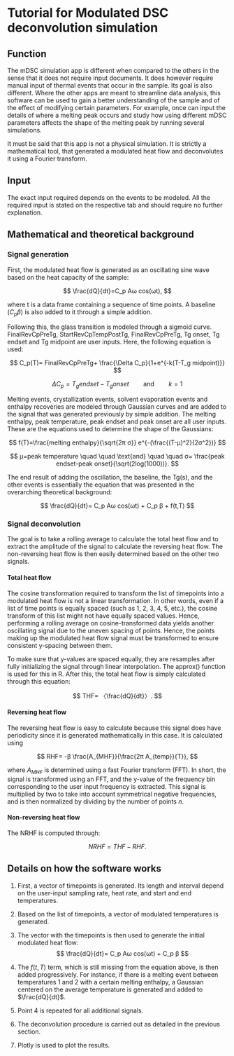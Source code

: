 # Tutorial for Modulated DSC deconvolution simulation 
## Function
The mDSC simulation app is different when compared to the others in the sense that it does not require input documents. It does however require manual input of thermal events that occur in the sample. Its goal is also different. Where the other apps are meant to streamline data analysis, this software can be used to gain a better understanding of the sample and of the effect of modifying certain parameters. For example, once can input the details of where a melting peak occurs and study how using different mDSC parameters affects the shape of the melting peak by running several simulations. 

It must be said that this app is not a physical simulation. It is strictly a mathematical tool, that generated a modulated heat flow and deconvolutes it using a Fourier transform.

## Input
The exact input required depends on the events to be modeled. All the required input is stated on the respective tab and should require no further explanation. 

## Mathematical and theoretical background

### Signal generation

First, the modulated heat flow is generated as an oscillating sine wave based on the heat capacity of the sample: 

$$
\frac{dQ}{dt}=C_p Aω cos⁡(ωt),
$$

where t is a data frame containing a sequence of time points. A baseline $(C_pβ)$ is also added to it through a simple addition. 

Following this, the glass transition is modeled through a sigmoid curve. FinalRevCpPreTg, StartRevCpTempPostTg, FinalRevCpPreTg, Tg onset, Tg endset and Tg midpoint are user inputs.  Here, the following equation is used: 

$$
C_p(T)= FinalRevCpPreTg+ \frac{\Delta C_p}{1+e^{-k(T-T_g midpoint)}} 
$$

$$
\Delta C_p= T_g endset- T_g onset  \quad \quad \text{and} \quad \quad   k=1
$$

Melting events, crystallization events, solvent evaporation events and enthalpy recoveries are modeled through Gaussian curves and are added to the signal that was generated previously by simple addition. The melting enthalpy, peak temperature, peak endset and peak onset are all user inputs. These are the equations used to determine the shape of the Gaussians: 

$$
f(T)=\frac{melting enthalpy}{\sqrt{2π σ}} e^{-(\frac{(T-µ)^2}{2σ^2})}  
$$

$$
µ=peak temperature  \quad \quad \text{and} \quad \quad σ= \frac{peak endset-peak onset}{\sqrt(2log⁡(1000))}.
$$


The end result of adding the oscillation, the baseline, the Tg(s), and the other events is essentially the equation that was presented in the overarching theoretical background:

$$
\frac{dQ}{dt}= C_p Aω cos⁡(ωt) + C_p β + f(t,T)
$$

### Signal deconvolution
The goal is to take a rolling average to calculate the total heat flow and to extract the amplitude of the signal to calculate the reversing heat flow. The non-reversing heat flow is then easily determined based on the other two signals. 

#### Total heat flow 
The cosine transformation required to transform the list of timepoints into a modulated heat flow is not a linear transformation. In other words, even if a list of time points is equally spaced (such as 1, 2, 3, 4, 5, etc.), the cosine transform of this list might not have equally spaced values. Hence, performing a rolling average on cosine-transformed data yields another oscillating signal due to the uneven spacing of points. Hence, the points making up the modulated heat flow signal must be transformed to ensure consistent y-spacing between them.

To make sure that y-values are spaced equally, they are resamples after fully initializing the signal through linear interpolation. The approx() function is used for this in R. After this, the total heat flow is simply calculated through this equation: 

$$
THF= 〈\frac{dQ}{dt}〉.
$$

#### Reversing heat flow 
The reversing heat flow is easy to calculate because this signal does have periodicity since it is generated mathematically in this case. It is calculated using 

$$
RHF= -β \frac{A_{MHF}}{\frac{2π  A_{temp}}{T}},
$$

where $A_{MHF}$ is determined using a fast Fourier transform (FFT). In short, the signal is transformed using an FFT, and the y-value of the frequency bin corresponding to the user input frequency is extracted. This signal is multiplied by two to take into account symmetrical negative frequencies, and is then normalized by dividing by the number of points $n$. 


#### Non-reversing heat flow
The NRHF is computed through: 

$$
NRHF=THF-RHF.
$$

## 	Details on how the software works

1. First, a vector of timepoints is generated. Its length and interval depend on the user-input sampling rate, heat rate, and start and end temperatures. 
2. Based on the list of timepoints, a vector of modulated temperatures is generated. 
3. The vector with the timepoints is then used to generate the initial modulated heat   flow: 
$$
\frac{dQ}{dt}= C_p Aω cos⁡(ωt) + C_p β 
$$

4. The $f(t,T)$ term, which is still missing from the equation above, is then added progressively. For instance, if there is a melting event between temperatures 1 and 2 with a certain melting enthalpy, a Gaussian centered on the average temperature is generated and added to $\frac{dQ}{dt}$. 
5. Point 4 is repeated for all additional signals. 
6. The deconvolution procedure is carried out as detailed in the previous section. 
7. Plotly is used to plot the results. 




